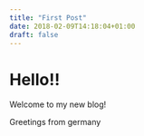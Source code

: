 ```yaml
---
title: "First Post"
date: 2018-02-09T14:18:04+01:00
draft: false
---
```


# Hello!!

Welcome to my new blog!

Greetings from germany
